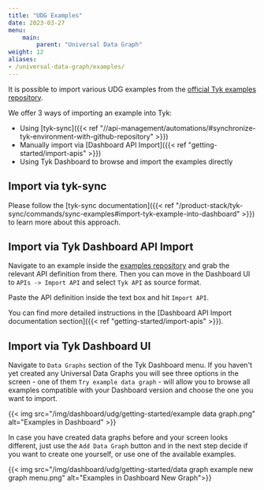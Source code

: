 ```yaml
---
title: "UDG Examples"
date: 2023-03-27
menu:
    main:
        parent: "Universal Data Graph"
weight: 12
aliases:
- /universal-data-graph/examples/
---
```


It is possible to import various UDG examples from the [official Tyk examples repository](https://github.com/TykTechnologies/tyk-examples).

We offer 3 ways of importing an example into Tyk:
 - Using [tyk-sync]({{< ref "//api-management/automations/#synchronize-tyk-environment-with-github-repository" >}})
 - Manually import via [Dashboard API Import]({{< ref "getting-started/import-apis" >}})
- Using Tyk Dashboard to browse and import the examples directly

## Import via tyk-sync

Please follow the [tyk-sync documentation]({{< ref "/product-stack/tyk-sync/commands/sync-examples#import-tyk-example-into-dashboard" >}}) to learn more about this approach.

## Import via Tyk Dashboard API Import

Navigate to an example inside the [examples repository](https://github.com/TykTechnologies/tyk-examples) and grab the relevant API definition from there.
Then you can move in the Dashboard UI to `APIs -> Import API` and select `Tyk API` as source format.

Paste the API definition inside the text box and hit `Import API`.

You can find more detailed instructions in the [Dashboard API Import documentation section]({{< ref "getting-started/import-apis" >}}).

## Import via Tyk Dashboard UI

Navigate to `Data Graphs` section of the Tyk Dashboard menu. If you haven't yet created any Universal Data Graphs you will see three options in the screen - one of them `Try example data graph` - will allow you to browse all examples compatible with your Dashboard version and choose the one you want to import.

{{< img src="/img/dashboard/udg/getting-started/example data graph.png" alt="Examples in Dashboard" >}}

In case you have created data graphs before and your screen looks different, just use the `Add Data Graph` button and in the next step decide if you want to create one yourself, or use one of the available examples.

{{< img src="/img/dashboard/udg/getting-started/data graph example new graph menu.png" alt="Examples in Dashboard New Graph">}}